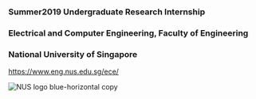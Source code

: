 ### Summer2019 Undergraduate Research Internship
### Electrical and Computer Engineering, Faculty of Engineering
### National University of Singapore
https://www.eng.nus.edu.sg/ece/

![NUS logo blue-horizontal copy](https://user-images.githubusercontent.com/32146124/77798280-90eeac00-7040-11ea-9038-ac84f7a39ea7.jpg)
